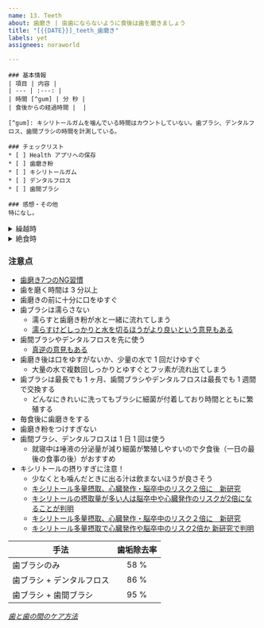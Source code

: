 ```yaml
---
name: 13. Teeth
about: 歯磨き | 虫歯にならないように食後は歯を磨きましょう
title: "[{{DATE}}]_teeth_歯磨き"
labels: yet
assignees: noraworld

---
```


```
### 基本情報
| 項目 | 内容 |
| --- | :---: |
| 時間 [^gum] | 分 秒 |
| 食後からの経過時間 |  |

[^gum]: キシリトールガムを噛んでいる時間はカウントしていない。歯ブラシ、デンタルフロス、歯間ブラシの時間を計測している。

### チェックリスト
* [ ] Health アプリへの保存
* [ ] 歯磨き粉
* [ ] キシリトールガム
* [ ] デンタルフロス
* [ ] 歯間ブラシ

### 感想・その他
特になし。
```

<details>
<summary>繰越時</summary>

```
### チェックリスト
* [ ] ~~キシリトールガム~~
* [ ] ~~歯磨き粉~~
* [ ] ~~デンタルフロス~~
* [ ] ~~歯間ブラシ~~
* [ ] ~~Health アプリへの保存~~

### 備考
翌日分に繰り越し。
```
</details>

<details>
<summary>絶食時</summary>

```
### チェックリスト
* [ ] ~~キシリトールガム~~
* [ ] ~~歯磨き粉~~
* [ ] ~~デンタルフロス~~
* [ ] ~~歯間ブラシ~~
* [ ] ~~Health アプリへの保存~~

### 備考
今日は食べていないので歯も磨いていない。
```
</details>

### 注意点
* [歯磨き7つのNG習慣](https://www.ohsakicity.dental/4326.html)
* 歯を磨く時間は 3 分以上
* 歯磨きの前に十分に口をゆすぐ
* 歯ブラシは濡らさない
    * 濡らすと歯磨き粉が水と一緒に流れてしまう
    * [濡らすけどしっかりと水を切るほうがより良いという意見もある](https://www.kawamuradental.com/blog/post-108/#:~:text=%E6%BF%A1%E3%82%89%E3%81%99%E3%81%8C%E3%80%81%E4%B8%80%E5%BA%A6,%E8%89%AF%E3%81%84%E6%96%B9%E6%B3%95%E3%81%A7%E3%81%99%EF%BC%81%EF%BC%81)
* 歯間ブラシやデンタルフロスを先に使う
    * [真逆の意見もある](https://www.u-dentalclinic.net/2021/09/28/%E3%83%8F%E3%83%9F%E3%82%AC%E3%82%AD%E3%81%AE%E3%82%BF%E3%82%A4%E3%83%9F%E3%83%B3%E3%82%B0%E3%81%A3%E3%81%A6-%E3%81%99%E3%81%90%E3%81%AB%E7%A3%A8%E3%81%8F-%EF%BC%93%EF%BC%90%E5%88%86%E5%BE%8C%E3%81%AB%E7%A3%A8%E3%81%8F-%E3%81%86%E3%81%8C%E3%81%84%E3%81%AF-%E3%83%8F%E3%83%9F%E3%82%AC%E3%82%AD%E3%81%AE%E6%B5%81%E3%82%8C%E3%81%AF/#:~:text=%E3%83%95%E3%83%AD%E3%82%B9%E3%80%81%E6%AD%AF%E9%96%93%E3%83%96%E3%83%A9%E3%82%B7%E3%81%AF%E3%83%8F%E3%83%96%E3%83%A9%E3%82%B7%E3%81%AE%E5%BE%8C%E3%81%A7%E9%80%9A%E3%81%97%E3%81%A6%E3%81%8F%E3%81%A0%E3%81%95%E3%81%84)
* 歯磨き後は口をゆすがないか、少量の水で 1 回だけゆすぐ
    * 大量の水で複数回しっかりとゆすぐとフッ素が流れ出てしまう
* 歯ブラシは最長でも 1 ヶ月、歯間ブラシやデンタルフロスは最長でも 1 週間で交換する
    * どんなにきれいに洗ってもブラシに細菌が付着しており時間とともに繁殖する
* 毎食後に歯磨きをする
* 歯磨き粉をつけすぎない
* 歯間ブラシ、デンタルフロスは 1 日 1 回は使う
    * 就寝中は唾液の分泌量が減り細菌が繁殖しやすいので夕食後（一日の最後の食事の後）がおすすめ
* キシリトールの摂りすぎに注意！
    * 少なくとも噛んだときに出る汁は飲まないほうが良さそう
    * [キシリトール多量摂取、心臓発作・脳卒中のリスク２倍に　新研究](https://www.cnn.co.jp/fringe/35219840.html)
    * [キシリトールの摂取量が多い人は脳卒中や心臓発作のリスクが2倍になることが判明](https://gigazine.net/news/20240607-xylitol-heart-attack-stroke-risk/)
    * [キシリトール多量摂取、心臓発作・脳卒中のリスク２倍に　新研究](https://article.auone.jp/detail/1/4/8/368_8_r_20240607_1717744142102989)
    * [キシリトール多量摂取で心臓発作や脳卒中のリスク2倍か 新研究で判明](https://news.livedoor.com/topics/detail/26556808/)

| 手法 | 歯垢除去率 |
| --- | :---: |
| 歯ブラシのみ | 58 % |
| 歯ブラシ + デンタルフロス | 86 % |
| 歯ブラシ + 歯間ブラシ | 95 % |

_[歯と歯の間のケア方法](https://www.lion-dent-health.or.jp/labo/article/care/02-1/)_
